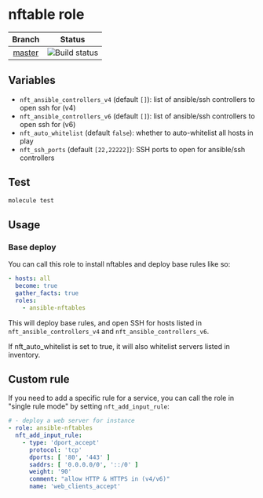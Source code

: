 # nftable role

| Branch        | Status          |
| :-----------: | :-------------: |
| [master](https://github.com/devops-works/ansible-nftables) | ![Build status](https://github.com/devops-works/ansible-nftables/actions/workflows/test.yml/badge.svg) |

## Variables

- `nft_ansible_controllers_v4` (default `[]`): list of ansible/ssh controllers
  to open ssh for (v4)
- `nft_ansible_controllers_v6` (default `[]`): list of ansible/ssh controllers
  to open ssh for (v6)
- `nft_auto_whitelist` (default `false`): whether to auto-whitelist all hosts
  in play
- `nft_ssh_ports` (default `[22,22222]`): SSH ports to open for ansible/ssh
  controllers

## Test

```bash
molecule test
```

## Usage

### Base deploy

You can call this role to install nftables and deploy base rules like so:

```yaml
- hosts: all
  become: true
  gather_facts: true
  roles:
    - ansible-nftables
```

This will deploy base rules, and open SSH for hosts listed in
`nft_ansible_controllers_v4` and  `nft_ansible_controllers_v6`.

If nft_auto_whitelist is set to true, it will also whitelist servers listed in
inventory.

## Custom rule

If you need to add a specific rule for a service, you can call the role in
"single rule mode" by setting `nft_add_input_rule`:

```yaml
# - deploy a web server for instance
- role: ansible-nftables
  nft_add_input_rule:
    - type: 'dport_accept'
      protocol: 'tcp'
      dports: [ '80', '443' ]
      saddrs: [ '0.0.0.0/0', '::/0' ]
      weight: '90'
      comment: "allow HTTP & HTTPS in (v4/v6)"
      name: 'web_clients_accept'
```